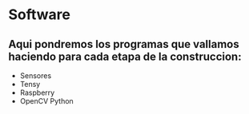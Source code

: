 # Software

## Aqui pondremos los programas que vallamos haciendo para cada etapa de la construccion:
* Sensores
* Tensy
* Raspberry
* OpenCV Python